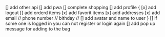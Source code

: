 [] add other api
[] add pwa
[] complete shopping
[] add profile {
[x] add logout
[] add orderd items
[x] add favorit items
[x] add addresses
[x] add email // phone number // bithday //
[] add avatar and name to user
}
[] if some one is logged in you can not register or login again
[] add pop up message for adding to the bag 
